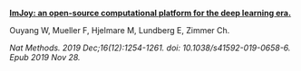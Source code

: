 [**ImJoy: an open-source computational platform for the deep learning era.**](https://www.ncbi.nlm.nih.gov/pubmed/31780825)

Ouyang W, Mueller F, Hjelmare M, Lundberg E, Zimmer Ch.

*Nat Methods. 2019 Dec;16(12):1254-1261. doi: 10.1038/s41592-019-0658-6. Epub 2019 Nov 28.*


